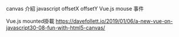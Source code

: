 canvas 介紹
javascript offsetX offsetY
Vue.js mouse 事件

Vue.js mounted掛載
https://davefollett.io/2019/01/06/a-new-vue-on-javascript30-08-fun-with-html5-canvas/
